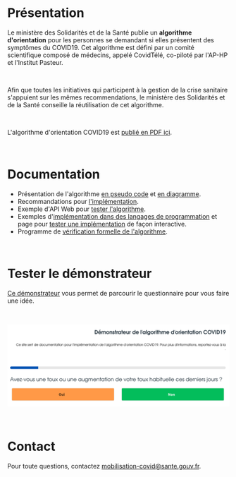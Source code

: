 # Présentation

Le ministère des Solidarités et de la Santé publie un **algorithme d'orientation** pour les personnes se demandant si elles présentent des symptômes du COVID19.  Cet algorithme est défini par un comité scientifique composé de médecins, appelé CovidTélé, co-piloté par l'AP-HP et l'Institut Pasteur.

<br/>

Afin que toutes les initiatives qui participent à la gestion de la crise sanitaire s'appuient sur les mêmes recommendations, le ministère des Solidarités et de la Santé conseille la réutilisation de cet algorithme.

<br/>

L'algorithme d'orientation COVID19 est [publié en PDF ici](https://delegation-numerique-en-sante.github.io/covid19-algorithme-orientation/documents/algorithme-orientation-COVID19-23032020.pdf).

<br/>

# Documentation

- Présentation de l'algorithme [en pseudo code](https://github.com/Delegation-numerique-en-sante/covid19-algorithme-orientation/blob/master/pseudo-code.org#arbre-de-d%C3%A9cision) et [en diagramme](https://github.com/Delegation-numerique-en-sante/covid19-algorithme-orientation/blob/master/pseudo-code.org#diagramme-de-larbre-de-d%C3%A9cision).
- Recommandations pour [l'implémentation](https://github.com/Delegation-numerique-en-sante/covid19-algorithme-orientation/blob/master/implementation.org).
- Exemple d'API Web pour [tester l'algorithme](https://github.com/Delegation-numerique-en-sante/covid19-algorithme-orientation/blob/master/implementation.org#exemple-dapi-web-pour-tester-lalgorithme).
- Exemples d'[implémentation dans des langages de programmation](https://github.com/Delegation-numerique-en-sante/covid19-algorithme-orientation/blob/master/implementation.org#exemples-dimpl%C3%A9mentation-dans-des-langages-de-programmation) et page pour [tester une implémentation](https://delegation-numerique-en-sante.github.io/covid19-algorithme-orientation/repl.html) de façon interactive.
- Programme de [vérification formelle de l'algorithme](https://github.com/Delegation-numerique-en-sante/covid19-algorithme-orientation/tree/master/preuve-formelle).

<br/>

# Tester le démonstrateur

[Ce démonstrateur](https://delegation-numerique-en-sante.github.io/covid19-algorithme-orientation/demonstrateur.html) vous permet de parcourir le questionnaire pour vous faire une idée.

<br/>

<a href="https://delegation-numerique-en-sante.github.io/covid19-algorithme-orientation/demonstrateur.html"><img class="image" src="https://raw.githubusercontent.com/Delegation-numerique-en-sante/covid19-algorithme-orientation/master/demonstrateur.png" alt="Capture d'écran du démonstrateur de l'algorithme d'orientation COVID19"/></a>

<br/>

# Contact

Pour toute questions, contactez [mobilisation-covid@sante.gouv.fr](mailto:mobilisation-covid@sante.gouv.fr).


